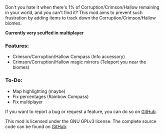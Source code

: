 Don't you hate it when there's 1% of Corruption/Crimson/Hallow remaining in your world, and you can't find it?
This mod aims to prevent such frustration by adding items to track down the Corruption/Crimson/Hallow biomes.

**Currently very scuffed in multiplayer**

### Features:
 - Crimson/Corruption/Hallow Compass (Info accessory)
 - Crimson/Corruption/Hallow magic mirrors (Teleport you near the biomes)

### To-Do:
 - Map highlighting (maybe)
 - Fix percentages (Rainbow Compass)
 - Fix multiplayer

If you want to report a bug or request a feature, you can do so on [GitHub](https://github.com/baerchen201/whereThat1percentAt/issues).

This mod is licensed under the GNU GPLv3 license. The complete source code can be found on [GitHub](https://github.com/baerchen201/whereThat1percentAt).

